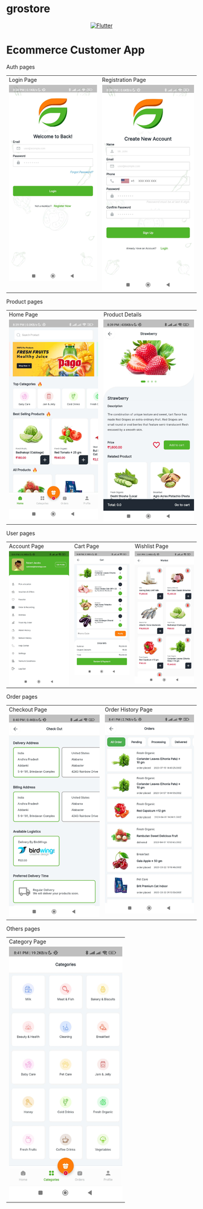 # grostore


  <p style="color:blue" align="center"><a href="https://flutter.dev" target="_blank"><img src="https://storage.googleapis.com/cms-storage-bucket/6a07d8a62f4308d2b854.svg" width="400" alt="Flutter"></a></p>

<h1>
  Ecommerce Customer App
</h1>
<p>Auth pages</p>
<table>
  <tr>
    <td>Login Page</td>
     <td>Registration Page</td>
  </tr>
  <tr>
    <td valign="top"><img src="https://github.com/TusarMolla/flutter_projects/blob/main/ecommerce_customer_app/ss/1.jpg" alt="isolated" width="300"/></td>
    <td valign="top"><img src="https://github.com/TusarMolla/flutter_projects/blob/main/ecommerce_customer_app/ss/2.jpg" alt="isolated" width="300"/></td>
  </tr>
 </table>

<p>Product pages</p>
<table>
  <tr>
    <td>Home Page</td>
     <td>Product Details</td>
  </tr>
  <tr>
    <td valign="top"><img src="https://github.com/TusarMolla/flutter_projects/blob/main/ecommerce_customer_app/ss/3.jpg" alt="isolated" width="300"/></td>
    <td valign="top"><img src="https://github.com/TusarMolla/flutter_projects/blob/main/ecommerce_customer_app/ss/4.jpg" alt="isolated" width="300"/></td>
  </tr>
 </table>

<p>User pages</p>
<table>
  <tr>
    <td>Account Page</td>
    <td>Cart Page</td>
     <td>Wishlist Page</td>
  </tr>
  <tr>
    <td valign="top"><img src="https://github.com/TusarMolla/flutter_projects/blob/main/ecommerce_customer_app/ss/8.jpg" alt="isolated" width="300"/></td>
    <td valign="top"><img src="https://github.com/TusarMolla/flutter_projects/blob/main/ecommerce_customer_app/ss/5.jpg" alt="isolated" width="300"/></td>
    <td valign="top"><img src="https://github.com/TusarMolla/flutter_projects/blob/main/ecommerce_customer_app/ss/10.jpg" alt="isolated" width="300"/></td>
  </tr>
 </table>

<p>Order pages</p>
<table>
  <tr>
    <td>Checkout Page</td>
     <td>Order History Page</td>
  </tr>
  <tr>
    <td valign="top"><img src="https://github.com/TusarMolla/flutter_projects/blob/main/ecommerce_customer_app/ss/6.jpg" alt="isolated" width="300"/></td>
    <td valign="top"><img src="https://github.com/TusarMolla/flutter_projects/blob/main/ecommerce_customer_app/ss/7.jpg" alt="isolated" width="300"/></td>
  </tr>
 </table>

<p>Others pages</p>
<table>
  <tr>
    <td>Category Page</td>
  </tr>
  <tr>
    <td valign="top"><img src="https://github.com/TusarMolla/flutter_projects/blob/main/ecommerce_customer_app/ss/9.jpg" alt="isolated" width="300"/></td>
  </tr>
 </table>